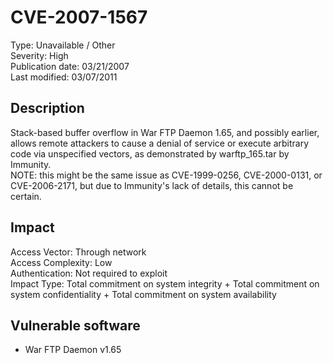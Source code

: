 <h1>CVE-2007-1567</h1>
Type: Unavailable / Other<br>
Severity: High<br>
Publication date: 03/21/2007<br>
Last modified: 03/07/2011

<h2>Description</h2>
Stack-based buffer overflow in War FTP Daemon 1.65, and possibly earlier, allows remote attackers to cause a denial of service or execute arbitrary code via unspecified vectors, as demonstrated by warftp_165.tar by Immunity.<br>NOTE: this might be the same issue as CVE-1999-0256, CVE-2000-0131, or CVE-2006-2171, but due to Immunity's lack of details, this cannot be certain.

<h2>Impact</h2>
Access Vector: Through network<br>
Access Complexity: Low<br>
Authentication: Not required to exploit<br>
Impact Type: Total commitment on system integrity + Total commitment on system confidentiality + Total commitment on system availability

<h2>Vulnerable software</h2>
<ul>
   <li>War FTP Daemon v1.65</li>
</ul>
